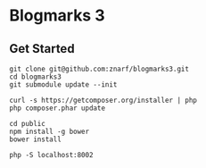 Blogmarks 3
===========

Get Started
-----------

    git clone git@github.com:znarf/blogmarks3.git
    cd blogmarks3
    git submodule update --init

    curl -s https://getcomposer.org/installer | php
    php composer.phar update

    cd public
    npm install -g bower
    bower install

    php -S localhost:8002
